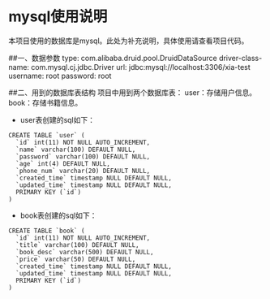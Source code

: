 # mysql使用说明
本项目使用的数据库是mysql。此处为补充说明，具体使用请查看项目代码。



##一、数据参数
    type: com.alibaba.druid.pool.DruidDataSource
    driver-class-name: com.mysql.cj.jdbc.Driver
    url: jdbc:mysql://localhost:3306/xia-test
    username: root
    password: root

##二、用到的数据库表结构
项目中用到两个数据库表：
user：存储用户信息。
book：存储书籍信息。

* user表创建的sql如下：

```
CREATE TABLE `user` (
  `id` int(11) NOT NULL AUTO_INCREMENT,
  `name` varchar(100) DEFAULT NULL,
  `password` varchar(100) DEFAULT NULL,
  `age` int(4) DEFAULT NULL,
  `phone_num` varchar(20) DEFAULT NULL,
  `created_time` timestamp NULL DEFAULT NULL,
  `updated_time` timestamp NULL DEFAULT NULL,
  PRIMARY KEY (`id`)
)

```
* book表创建的sql如下：


```
CREATE TABLE `book` (
  `id` int(11) NOT NULL AUTO_INCREMENT,
  `title` varchar(100) DEFAULT NULL,
  `book_desc` varchar(500) DEFAULT NULL,
  `price` varchar(50) DEFAULT NULL,
  `created_time` timestamp NULL DEFAULT NULL,
  `updated_time` timestamp NULL DEFAULT NULL,
  PRIMARY KEY (`id`)
) 
```




